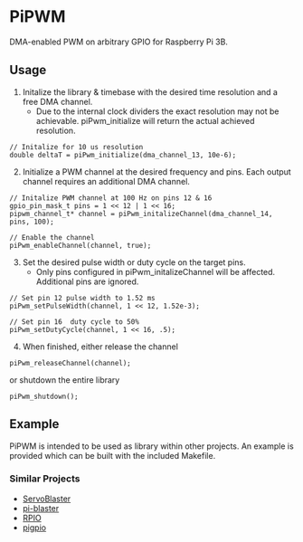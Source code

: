 # PiPWM
DMA-enabled PWM on arbitrary GPIO for Raspberry Pi 3B.

## Usage
1. Initalize the library & timebase with the desired time resolution and a free DMA channel. 
    * Due to the internal clock dividers the exact resolution may not be achievable. piPwm_initialize will return the actual achieved resolution.
```
// Initalize for 10 us resolution
double deltaT = piPwm_initialize(dma_channel_13, 10e-6);
```
2. Initialize a PWM channel at the desired frequency and pins. Each output channel requires an additional DMA channel.
```
// Initalize PWM channel at 100 Hz on pins 12 & 16
gpio_pin_mask_t pins = 1 << 12 | 1 << 16;
pipwm_channel_t* channel = piPwm_initalizeChannel(dma_channel_14, pins, 100);

// Enable the channel
piPwm_enableChannel(channel, true);
```
3. Set the desired pulse width or duty cycle on the target pins.
   * Only pins configured in piPwm_initalizeChannel will be affected. Additional pins are ignored.
```
// Set pin 12 pulse width to 1.52 ms 
piPwm_setPulseWidth(channel, 1 << 12, 1.52e-3);

// Set pin 16  duty cycle to 50%
piPwm_setDutyCycle(channel, 1 << 16, .5);
```
4. When finished, either release the channel
```
piPwm_releaseChannel(channel);
```
or shutdown the entire library
```
piPwm_shutdown();
```

## Example
PiPWM is intended to be used as library within other projects. An example is provided which can be built with the included Makefile.

### Similar Projects
* [ServoBlaster](https://github.com/richardghirst/PiBits/tree/master/ServoBlaster)
* [pi-blaster](https://github.com/sarfata/pi-blaster)
* [RPIO](https://github.com/metachris/RPIO)
* [pigpio](http://abyz.me.uk/rpi/pigpio/)